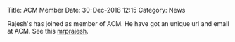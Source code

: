 Title: ACM Member
Date: 30-Dec-2018 12:15
Category: News

Rajesh's has joined as member of ACM. He have got an unique url and email at ACM.
See this [mrprajesh](http://member.acm.org/~mrprajesh).
